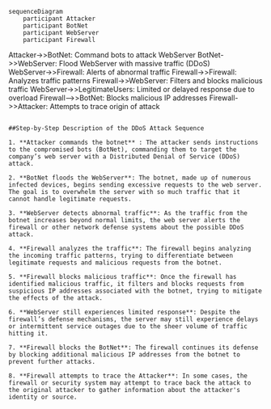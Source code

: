 ```mermaid
sequenceDiagram
    participant Attacker
    participant BotNet
    participant WebServer
    participant Firewall
```
  Attacker->>BotNet: Command bots to attack WebServer
  BotNet->>WebServer: Flood WebServer with massive traffic (DDoS)    
  WebServer->>Firewall: Alerts of abnormal traffic
  Firewall->>Firewall: Analyzes traffic patterns
  Firewall->>WebServer: Filters and blocks malicious traffic
  WebServer->>LegitimateUsers: Limited or delayed response due to overload
  Firewall-->>BotNet: Blocks malicious IP addresses
  Firewall->>Attacker: Attempts to trace origin of attack
```

##Step-by-Step Description of the DDoS Attack Sequence 

1. **Attacker commands the botnet** : The attacker sends instructions to the compromised bots (BotNet), commanding them to target the company’s web server with a Distributed Denial of Service (DDoS) attack.
  
2. **BotNet floods the WebServer**: The botnet, made up of numerous infected devices, begins sending excessive requests to the web server. The goal is to overwhelm the server with so much traffic that it cannot handle legitimate requests.

3. **WebServer detects abnormal traffic**: As the traffic from the botnet increases beyond normal limits, the web server alerts the firewall or other network defense systems about the possible DDoS attack.

4. **Firewall analyzes the traffic**: The firewall begins analyzing the incoming traffic patterns, trying to differentiate between legitimate requests and malicious requests from the botnet.

5. **Firewall blocks malicious traffic**: Once the firewall has identified malicious traffic, it filters and blocks requests from suspicious IP addresses associated with the botnet, trying to mitigate the effects of the attack.

6. **WebServer still experiences limited response**: Despite the firewall’s defense mechanisms, the server may still experience delays or intermittent service outages due to the sheer volume of traffic hitting it.

7. **Firewall blocks the BotNet**: The firewall continues its defense by blocking additional malicious IP addresses from the botnet to prevent further attacks.

8. **Firewall attempts to trace the Attacker**: In some cases, the firewall or security system may attempt to trace back the attack to the original attacker to gather information about the attacker's identity or source.
